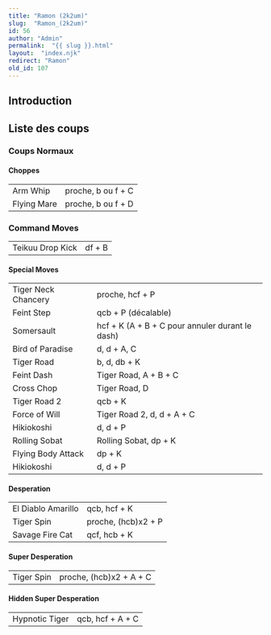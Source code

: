 ```yaml
---
title: "Ramon (2k2um)"
slug:  "Ramon_(2k2um)"
id: 56
author: "Admin"
permalink:  "{{ slug }}.html"
layout:  "index.njk"
redirect: "Ramon"
old_id: 107
---
```


## Introduction

## Liste des coups

### Coups Normaux

#### Choppes

|             |                    |
|-------------|--------------------|
| Arm Whip    | proche, b ou f + C |
| Flying Mare | proche, b ou f + D |

### Command Moves

|                  |        |
|------------------|--------|
| Teikuu Drop Kick | df + B |

#### Special Moves

|                     |                                                 |
|---------------------|-------------------------------------------------|
| Tiger Neck Chancery | proche, hcf + P                                 |
| Feint Step          | qcb + P (décalable)                             |
| Somersault          | hcf + K (A + B + C pour annuler durant le dash) |
| Bird of Paradise    | d, d + A, C                                     |
| Tiger Road          | b, d, db + K                                    |
| Feint Dash          | Tiger Road, A + B + C                           |
| Cross Chop          | Tiger Road, D                                   |
| Tiger Road 2        | qcb + K                                         |
| Force of Will       | Tiger Road 2, d, d + A + C                      |
| Hikiokoshi          | d, d + P                                        |
| Rolling Sobat       | Rolling Sobat, dp + K                           |
| Flying Body Attack  | dp + K                                          |
| Hikiokoshi          | d, d + P                                        |

#### Desperation

|                    |                     |
|--------------------|---------------------|
| El Diablo Amarillo | qcb, hcf + K        |
| Tiger Spin         | proche, (hcb)x2 + P |
| Savage Fire Cat    | qcf, hcb + K        |

#### Super Desperation

|            |                         |
|------------|-------------------------|
| Tiger Spin | proche, (hcb)x2 + A + C |

#### Hidden Super Desperation

|                |                  |
|----------------|------------------|
| Hypnotic Tiger | qcb, hcf + A + C |
